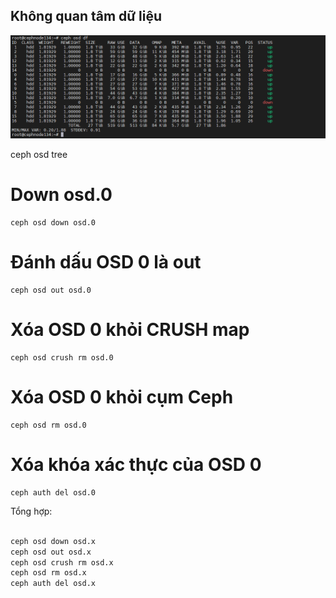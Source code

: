 ## Không quan tâm dữ liệu

  <img src="cephimages/Screenshot_69.png">

ceph osd tree

# Down osd.0

    ceph osd down osd.0

# Đánh dấu OSD 0 là out

    ceph osd out osd.0

# Xóa OSD 0 khỏi CRUSH map
    ceph osd crush rm osd.0

# Xóa OSD 0 khỏi cụm Ceph
    ceph osd rm osd.0

# Xóa khóa xác thực của OSD 0

    ceph auth del osd.0

Tổng hợp:

```Bash

ceph osd down osd.x
ceph osd out osd.x
ceph osd crush rm osd.x
ceph osd rm osd.x
ceph auth del osd.x

```



